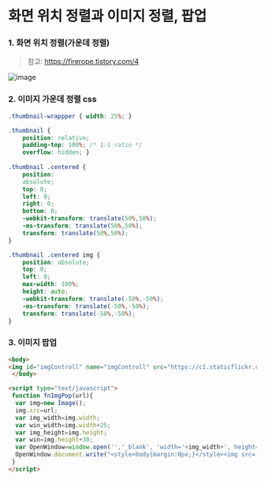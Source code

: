 # 화면 위치 정렬과 이미지 정렬, 팝업

### 1. 화면 위치 정렬(가운데 정렬) 
> 참고: https://firerope.tistory.com/4  

![image](https://user-images.githubusercontent.com/45334819/93689685-d8478800-fb0b-11ea-9d84-90988d88ddf4.png)  

### 2. 이미지 가운데 정렬 css
``` css
.thumbnail-wrappper { width: 25%; } 

.thumbnail { 
	position: relative; 
	padding-top: 100%; /* 1:1 ratio */ 
	overflow: hidden; } 
	
.thumbnail .centered { 
	position: 
	absolute; 
	top: 0; 
	left: 0; 
	right: 0; 
	bottom: 0; 
	-webkit-transform: translate(50%,50%); 
	-ms-transform: translate(50%,50%); 
	transform: translate(50%,50%); 
} 

.thumbnail .centered img {
	position: absolute; 
	top: 0; 
	left: 0; 
	max-width: 100%; 
	height: auto; 
	-webkit-transform: translate(-50%,-50%); 
	-ms-transform: translate(-50%,-50%); 
	transform: translate(-50%,-50%); 
}
```

### 3. 이미지 팝업  
```html 
<body>
<img id="imgControll" name="imgControll" src="https://c1.staticflickr.com/8/7166/6616140965_81faceea87_b.jpg" width="150" height="100" onclick="fnImgPop(this.src)">
 </body>

<script type="text/javascript">
 function fnImgPop(url){
  var img=new Image();
  img.src=url;
  var img_width=img.width;
  var win_width=img.width+25;
  var img_height=img.height;
  var win=img.height+30;
  var OpenWindow=window.open('','_blank', 'width='+img_width+', height='+img_height+', menubars=no, scrollbars=auto');
  OpenWindow.document.write("<style>body{margin:0px;}</style><img src='"+url+"' width='"+win_width+"'>");
 }
</script>
```
